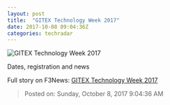 ```yaml
---
layout: post
title:  "GITEX Technology Week 2017"
date: 2017-10-08 09:04:36Z
categories: techradar
---
```


![GITEX Technology Week 2017](http://cdn.mos.cms.futurecdn.net/2Cz63qKHyBtJzQKmCkgwfe-1200-80.jpg)

Dates, registration and news


Full story on F3News: [GITEX Technology Week 2017](http://www.f3nws.com/n/EXdS3)

> Posted on: Sunday, October 8, 2017 9:04:36 AM
